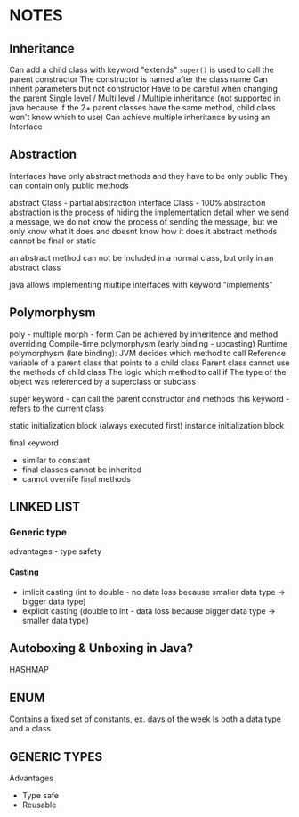# NOTES
## Inheritance
Can add a child class with keyword "extends"
`super()` is used to call the parent constructor
The constructor is named after the class name
Can inherit parameters but not constructor
Have to be careful when changing the parent
Single level / Multi level / Multiple inheritance (not supported in java because if the 2+ parent classes have the same method, child class won't know which to use)
Can achieve multiple inheritance by using an Interface
## Abstraction
Interfaces have only abstract methods and they have to be only public
They can contain only public methods


abstract Class - partial abstraction
interface Class - 100% abstraction
abstraction is the process of hiding the implementation detail
when we send a message, we do not know the process of sending the message, but we only know what it does and doesnt know how it does it
abstract methods cannot be final or static


an abstract method can not be included in a normal class, but only in an abstract class

java allows implementing multipe interfaces with keyword "implements"

## Polymorphysm
poly - multiple
morph - form
Can be achieved by inheritence and method overriding
Compile-time polymorphysm (early binding - upcasting)
Runtime polymorphysm (late binding): JVM decides which method to call
Reference variable of a parent class that points to a child class 
Parent class cannot use the methods of child class
The logic which method to call if The type of the object was referenced by a superclass or subclass

super keyword - can call the parent constructor and methods
this keyword - refers to the current class

static initialization block (always executed first)
instance initialization block

final keyword
 - similar to constant
 - final classes cannot be inherited
 - cannot overrife final methods

## LINKED LIST
### Generic type
advantages - type safety
#### Casting
- imlicit casting (int to double - no data loss because smaller data type -> bigger data type)
- explicit casting (double to int - data loss because bigger data type -> smaller data type)


## Autoboxing & Unboxing in Java?

HASHMAP
## ENUM
Contains a fixed set of constants, ex. days of the week
Is both a data type and a class


## GENERIC TYPES
Advantages
- Type safe
- Reusable